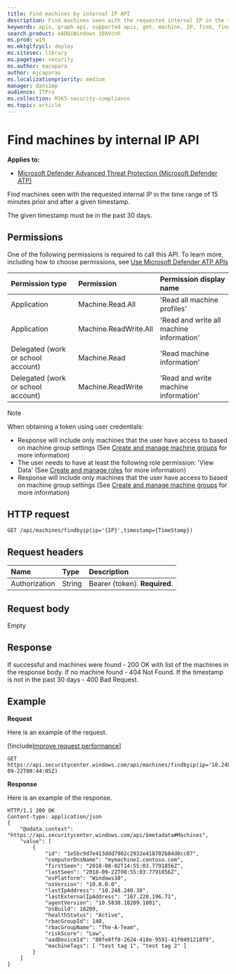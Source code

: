 ```yaml
---
title: Find machines by internal IP API
description: Find machines seen with the requested internal IP in the time range of 15 minutes prior and after a given timestamp 
keywords: apis, graph api, supported apis, get, machine, IP, find, find machine, by ip, ip
search.product: eADQiWindows 10XVcnh
ms.prod: w10
ms.mktglfcycl: deploy
ms.sitesec: library
ms.pagetype: security
ms.author: macapara
author: mjcaparas
ms.localizationpriority: medium
manager: dansimp
audience: ITPro
ms.collection: M365-security-compliance 
ms.topic: article
---
```


# Find machines by internal IP API

**Applies to:**

- [Microsoft Defender Advanced Threat Protection (Microsoft Defender ATP)](https://go.microsoft.com/fwlink/p/?linkid=2069559)

Find machines seen with the requested internal IP in the time range of 15 minutes prior and after a given timestamp.

The given timestamp must be in the past 30 days.

## Permissions
One of the following permissions is required to call this API. To learn more, including how to choose permissions, see [Use Microsoft Defender ATP APIs](apis-intro.md)

Permission type |	Permission	|	Permission display name
:---|:---|:---
Application |	Machine.Read.All |	'Read all machine profiles'
Application |	Machine.ReadWrite.All |	'Read and write all machine information'
Delegated (work or school account) | Machine.Read | 'Read machine information'
Delegated (work or school account) | Machine.ReadWrite | 'Read and write machine information'

>[!Note]
> When obtaining a token using user credentials:
> - Response will include only machines that the user have access to based on machine group settings (See [Create and manage machine groups](machine-groups.md) for more information)
> - The user needs to have at least the following role permission: 'View Data' (See [Create and manage roles](user-roles.md) for more information)
> - Response will include only machines that the user have access to based on machine group settings (See [Create and manage machine groups](machine-groups.md) for more information)

## HTTP request
```
GET /api/machines/findbyip(ip='{IP}',timestamp={TimeStamp})
```

## Request headers

Name | Type | Description
:---|:---|:---
Authorization | String | Bearer {token}. **Required**.

## Request body
Empty

## Response
If successful and machines were found - 200 OK with list of the machines in the response body.
If no machine found - 404 Not Found.
If the timestamp is not in the past 30 days - 400 Bad Request.

## Example

**Request**

Here is an example of the request.

[!include[Improve request performance](../../includes/improve-request-performance.md)]

```
GET https://api.securitycenter.windows.com/api/machines/findbyip(ip='10.248.240.38',timestamp=2018-09-22T08:44:05Z)
```

**Response**

Here is an example of the response.

```
HTTP/1.1 200 OK
Content-type: application/json
{
    "@odata.context": "https://api.securitycenter.windows.com/api/$metadata#Machines",
    "value": [
        {
            "id": "1e5bc9d7e413ddd7902c2932e418702b84d0cc07",
			"computerDnsName": "mymachine1.contoso.com",
			"firstSeen": "2018-08-02T14:55:03.7791856Z",
			"lastSeen": "2018-09-22T08:55:03.7791856Z",
			"osPlatform": "Windows10",
			"osVersion": "10.0.0.0",
			"lastIpAddress": "10.248.240.38",
			"lastExternalIpAddress": "167.220.196.71",
			"agentVersion": "10.5830.18209.1001",
			"osBuild": 18209,
			"healthStatus": "Active",
			"rbacGroupId": 140,
			"rbacGroupName": "The-A-Team",
			"riskScore": "Low",
			"aadDeviceId": "80fe8ff8-2624-418e-9591-41f0491218f9",
			"machineTags": [ "test tag 1", "test tag 2" ]
        }
    ]
}
```
